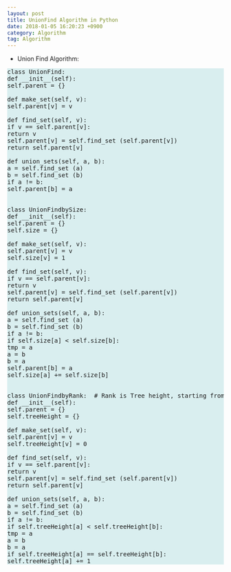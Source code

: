 ```yaml
---
layout: post
title: UnionFind Algorithm in Python
date: 2018-01-05 16:20:23 +0900
category: Algorithm
tag: Algorithm
---
```


* Union Find Algorithm:

<pre class="code" style="background-color: rgb(217,238,239,255);">
class UnionFind:
def __init__(self):
self.parent = {}

def make_set(self, v):
self.parent[v] = v

def find_set(self, v):
if v == self.parent[v]:
return v
self.parent[v] = self.find_set (self.parent[v])
return self.parent[v]

def union_sets(self, a, b):
a = self.find_set (a)
b = self.find_set (b)
if a != b:
self.parent[b] = a


class UnionFindbySize:
def __init__(self):
self.parent = {}
self.size = {}

def make_set(self, v):
self.parent[v] = v
self.size[v] = 1

def find_set(self, v):
if v == self.parent[v]:
return v
self.parent[v] = self.find_set (self.parent[v])
return self.parent[v]

def union_sets(self, a, b):
a = self.find_set (a)
b = self.find_set (b)
if a != b:
if self.size[a] < self.size[b]:
tmp = a
a = b
b = a
self.parent[b] = a
self.size[a] += self.size[b]


class UnionFindbyRank:  # Rank is Tree height, starting from 0
def __init__(self):
self.parent = {}
self.treeHeight = {}

def make_set(self, v):
self.parent[v] = v
self.treeHeight[v] = 0

def find_set(self, v):
if v == self.parent[v]:
return v
self.parent[v] = self.find_set (self.parent[v])
return self.parent[v]

def union_sets(self, a, b):
a = self.find_set (a)
b = self.find_set (b)
if a != b:
if self.treeHeight[a] < self.treeHeight[b]:
tmp = a
a = b
b = a
if self.treeHeight[a] == self.treeHeight[b]:
self.treeHeight[a] += 1
</pre>


